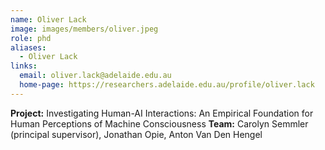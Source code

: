```yaml
---
name: Oliver Lack
image: images/members/oliver.jpeg
role: phd
aliases:
  - Oliver Lack
links:
  email: oliver.lack@adelaide.edu.au
  home-page: https://researchers.adelaide.edu.au/profile/oliver.lack
---
```


**Project:** Investigating Human-AI Interactions: An Empirical Foundation for Human Perceptions of Machine Consciousness
**Team:** Carolyn Semmler (principal supervisor), Jonathan Opie, Anton Van Den Hengel


